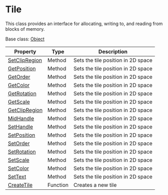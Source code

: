 # Tile

This class provides an interface for allocating, writing to, and reading from blocks of memory.

Base class: [Object](Object.md)

| Property | Type | Description |
| --- | --- | --- |
| [SetClipRegion](Tile_SetClipRegion.md) | Method | Sets the tile position in 2D space |
| [GetPosition](Tile_GetPosition.md) | Method | Sets the tile position in 2D space |
| [GetOrder](Tile_GetOrder.md) | Method | Sets the tile position in 2D space |
| [GetColor](Tile_GetColor.md) | Method | Sets the tile position in 2D space |
| [GetRotation](Tile_GetRotation.md) | Method | Sets the tile position in 2D space |
| [GetScale](Tile_GetScale.md) | Method | Sets the tile position in 2D space |
| [GetClipRegion](Tile_GetClipRegion.md) | Method | Sets the tile position in 2D space |
| [MidHandle](Tile_MidHandle.md) | Method | Sets the tile position in 2D space |
| [SetHandle](Tile_SetHandle.md) | Method | Sets the tile position in 2D space |
| [SetPosition](Tile_SetPosition.md) | Method | Sets the tile position in 2D space |
| [SetOrder](Tile_SetOrder.md) | Method | Sets the tile position in 2D space |
| [SetRotation](Tile_SetRotation.md) | Method | Sets the tile position in 2D space |
| [SetScale](Tile_SetScale.md) | Method | Sets the tile position in 2D space |
| [SetColor](Tile_SetColor.md) | Method | Sets the tile position in 2D space |
| [SetText](Tile_SetText.md) | Method | Sets the tile position in 2D space |
| [CreateTile](CreateTile.md) | Function | Creates a new tile |
